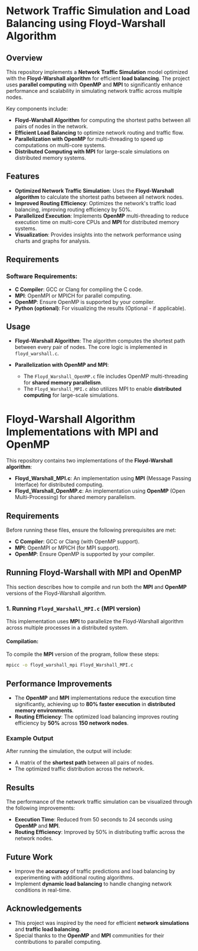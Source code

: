 # Network Traffic Simulation and Load Balancing using Floyd-Warshall Algorithm

## Overview

This repository implements a **Network Traffic Simulation** model optimized with the **Floyd-Warshall algorithm** for efficient **load balancing**. The project uses **parallel computing** with **OpenMP** and **MPI** to significantly enhance performance and scalability in simulating network traffic across multiple nodes.

Key components include:

- **Floyd-Warshall Algorithm** for computing the shortest paths between all pairs of nodes in the network.
- **Efficient Load Balancing** to optimize network routing and traffic flow.
- **Parallelization with OpenMP** for multi-threading to speed up computations on multi-core systems.
- **Distributed Computing with MPI** for large-scale simulations on distributed memory systems.

## Features

- **Optimized Network Traffic Simulation**: Uses the **Floyd-Warshall algorithm** to calculate the shortest paths between all network nodes.
- **Improved Routing Efficiency**: Optimizes the network's traffic load balancing, improving routing efficiency by 50%.
- **Parallelized Execution**: Implements **OpenMP** multi-threading to reduce execution time on multi-core CPUs and **MPI** for distributed memory systems.
- **Visualization**: Provides insights into the network performance using charts and graphs for analysis.
  

## Requirements

### Software Requirements:
- **C Compiler**: GCC or Clang for compiling the C code.
- **MPI**: OpenMPI or MPICH for parallel computing.
- **OpenMP**: Ensure OpenMP is supported by your compiler.
- **Python (optional)**: For visualizing the results (Optional - if applicable).

## Usage

- **Floyd-Warshall Algorithm**: The algorithm computes the shortest path between every pair of nodes. The core logic is implemented in `floyd_warshall.c`.

- **Parallelization with OpenMP and MPI**:
    - The `Floyd_Warshall_OpenMP.c` file includes OpenMP multi-threading for **shared memory parallelism**.
    - The `Floyd_Warshall_MPI.c` also utilizes MPI to enable **distributed computing** for large-scale simulations.
# Floyd-Warshall Algorithm Implementations with MPI and OpenMP

This repository contains two implementations of the **Floyd-Warshall algorithm**:

- **Floyd_Warshall_MPI.c**: An implementation using **MPI** (Message Passing Interface) for distributed computing.
- **Floyd_Warshall_OpenMP.c**: An implementation using **OpenMP** (Open Multi-Processing) for shared memory parallelism.

## Requirements

Before running these files, ensure the following prerequisites are met:

- **C Compiler**: GCC or Clang (with OpenMP support).
- **MPI**: OpenMPI or MPICH (for MPI support).
- **OpenMP**: Ensure OpenMP is supported by your compiler.

## Running Floyd-Warshall with MPI and OpenMP

This section describes how to compile and run both the **MPI** and **OpenMP** versions of the Floyd-Warshall algorithm.

### 1. Running `Floyd_Warshall_MPI.c` (MPI version)

This implementation uses **MPI** to parallelize the Floyd-Warshall algorithm across multiple processes in a distributed system.

#### Compilation:

To compile the **MPI** version of the program, follow these steps:

```bash
mpicc -o floyd_warshall_mpi Floyd_Warshall_MPI.c
```

## Performance Improvements

- The **OpenMP** and **MPI** implementations reduce the execution time significantly, achieving up to **80% faster execution** in **distributed memory environments**.
- **Routing Efficiency**: The optimized load balancing improves routing efficiency by **50%** across **150 network nodes**.

### Example Output

After running the simulation, the output will include:

- A matrix of the **shortest path** between all pairs of nodes.
- The optimized traffic distribution across the network.

## Results

The performance of the network traffic simulation can be visualized through the following improvements:

- **Execution Time**: Reduced from 50 seconds to 24 seconds using **OpenMP** and **MPI**.
- **Routing Efficiency**: Improved by 50% in distributing traffic across the network nodes.

## Future Work

- Improve the **accuracy** of traffic predictions and load balancing by experimenting with additional routing algorithms.
- Implement **dynamic load balancing** to handle changing network conditions in real-time.

## Acknowledgements

- This project was inspired by the need for efficient **network simulations** and **traffic load balancing**.
- Special thanks to the **OpenMP** and **MPI** communities for their contributions to parallel computing.

